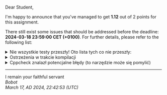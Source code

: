 Dear Student,

I'm happy to announce that you've managed to get **1.12** out of 2 points for this assignment.

There still exist some issues that should be addressed before the deadline: **2024-03-18 23:59:00 CET (+0100)**. For further details, please refer to the following list:

<details><summary>Nie wszystkie testy przeszły! Oto lista tych co nie przeszły:</summary>1.&nbsp;WindowsTester.defaultConstructor<br>2.&nbsp;WindowsTester.constructorWithSingleArgument<br>3.&nbsp;WindowsTester.addSingleUser_expectedUserIdReturned<br>4.&nbsp;WindowsTester.user_expectedNewlyAddedUserReturned<br>5.&nbsp;WindowsTester.userHomeDirectory_expectedCorrectUserHomeDirectoryReturned<br>6.&nbsp;WindowsTester.instanceConstructionAndDestruction_expectedOpenSourceSympathizersChanges<br>7.&nbsp;WindowsTester.characterType_definedInsideClass</details>
<details><summary>Ostrzeżenia w trakcie kompilacji</summary>/tmp/tmpgbwrjdl_/student/macos.cpp:7:2:&nbsp;warning:&nbsp;#warning&nbsp;"Funkcje&nbsp;sa&nbsp;do&nbsp;zaimplementowania.&nbsp;Instrukcja&nbsp;w&nbsp;pliku&nbsp;naglowkowym"&nbsp;[-Wcpp]<br>&nbsp;&nbsp;&nbsp;&nbsp;7&nbsp;|&nbsp;#warning&nbsp;"Funkcje&nbsp;sa&nbsp;do&nbsp;zaimplementowania.&nbsp;Instrukcja&nbsp;w&nbsp;pliku&nbsp;naglowkowym"&nbsp;//&nbsp;po&nbsp;zaimplementowaniu&nbsp;sugeruje&nbsp;usuniecie&nbsp;tej&nbsp;linijki&nbsp;-&nbsp;nie&nbsp;chcemy&nbsp;warningow<br>&nbsp;&nbsp;&nbsp;&nbsp;&nbsp;&nbsp;|&nbsp;&nbsp;^~~~~~~<br>/tmp/tmpgbwrjdl_/student/windows.cpp:7:2:&nbsp;warning:&nbsp;#warning&nbsp;"Funkcje&nbsp;sa&nbsp;do&nbsp;zaimplementowania.&nbsp;Instrukcja&nbsp;w&nbsp;pliku&nbsp;naglowkowym"&nbsp;[-Wcpp]<br>&nbsp;&nbsp;&nbsp;&nbsp;7&nbsp;|&nbsp;#warning&nbsp;"Funkcje&nbsp;sa&nbsp;do&nbsp;zaimplementowania.&nbsp;Instrukcja&nbsp;w&nbsp;pliku&nbsp;naglowkowym"&nbsp;//&nbsp;po&nbsp;zaimplementowaniu&nbsp;sugeruje&nbsp;usuniecie&nbsp;tej&nbsp;linijki&nbsp;-&nbsp;nie&nbsp;chcemy&nbsp;warningow<br>&nbsp;&nbsp;&nbsp;&nbsp;&nbsp;&nbsp;|&nbsp;&nbsp;^~~~~~~<br>/tmp/tmpgbwrjdl_/student/linux.cpp:7:2:&nbsp;warning:&nbsp;#warning&nbsp;"Funkcje&nbsp;sa&nbsp;do&nbsp;zaimplementowania.&nbsp;Instrukcja&nbsp;w&nbsp;pliku&nbsp;naglowkowym"&nbsp;[-Wcpp]<br>&nbsp;&nbsp;&nbsp;&nbsp;7&nbsp;|&nbsp;#warning&nbsp;"Funkcje&nbsp;sa&nbsp;do&nbsp;zaimplementowania.&nbsp;Instrukcja&nbsp;w&nbsp;pliku&nbsp;naglowkowym"&nbsp;//&nbsp;po&nbsp;zaimplementowaniu&nbsp;sugeruje&nbsp;usuniecie&nbsp;tej&nbsp;linijki&nbsp;-&nbsp;nie&nbsp;chcemy&nbsp;warningow<br>&nbsp;&nbsp;&nbsp;&nbsp;&nbsp;&nbsp;|&nbsp;&nbsp;^~~~~~~<br></details>
<details><summary>Cppcheck znalazł potencjalne błędy (to narzędzie może się pomylić)</summary>/tmp/tmpgbwrjdl_/student/linux.h:66:5:&nbsp;warning:&nbsp;Class&nbsp;'Linux'&nbsp;has&nbsp;a&nbsp;constructor&nbsp;with&nbsp;1&nbsp;argument&nbsp;that&nbsp;is&nbsp;not&nbsp;explicit.&nbsp;[noExplicitConstructor]<br>&nbsp;&nbsp;&nbsp;&nbsp;Linux(std::string&nbsp;distr);<br>&nbsp;&nbsp;&nbsp;&nbsp;^<br>/tmp/tmpgbwrjdl_/student/linux.cpp:19:21:&nbsp;warning:&nbsp;Function&nbsp;parameter&nbsp;'distr'&nbsp;should&nbsp;be&nbsp;passed&nbsp;by&nbsp;const&nbsp;reference.&nbsp;[passedByValue]<br>Linux::Linux(string&nbsp;distr)&nbsp;:&nbsp;distribution_(distr)&nbsp;{<br>&nbsp;&nbsp;&nbsp;&nbsp;&nbsp;&nbsp;&nbsp;&nbsp;&nbsp;&nbsp;&nbsp;&nbsp;&nbsp;&nbsp;&nbsp;&nbsp;&nbsp;&nbsp;&nbsp;&nbsp;^<br>/tmp/tmpgbwrjdl_/student/linux.cpp:31:0:&nbsp;warning:&nbsp;The&nbsp;function&nbsp;'distribution'&nbsp;is&nbsp;never&nbsp;used.&nbsp;[unusedFunction]<br>string&nbsp;Linux::distribution()&nbsp;const&nbsp;{<br>^<br>/tmp/tmpgbwrjdl_/student/linux.cpp:36:0:&nbsp;warning:&nbsp;The&nbsp;function&nbsp;'open_source_sympathizers'&nbsp;is&nbsp;never&nbsp;used.&nbsp;[unusedFunction]<br>size_t&nbsp;Linux::open_source_sympathizers()&nbsp;{<br>^<br>/tmp/tmpgbwrjdl_/student/linux.cpp:41:0:&nbsp;warning:&nbsp;The&nbsp;function&nbsp;'add_user'&nbsp;is&nbsp;never&nbsp;used.&nbsp;[unusedFunction]<br>size_t&nbsp;Linux::add_user(string&nbsp;user_name,&nbsp;string&nbsp;password){<br>^<br>/tmp/tmpgbwrjdl_/student/linux.cpp:47:0:&nbsp;warning:&nbsp;The&nbsp;function&nbsp;'users_getter'&nbsp;is&nbsp;never&nbsp;used.&nbsp;[unusedFunction]<br>vector&lt;User&gt;&nbsp;Linux::users_getter()&nbsp;{<br>^<br>/tmp/tmpgbwrjdl_/student/linux.cpp:52:0:&nbsp;warning:&nbsp;The&nbsp;function&nbsp;'user'&nbsp;is&nbsp;never&nbsp;used.&nbsp;[unusedFunction]<br>User&nbsp;Linux::user(int&nbsp;user_id)&nbsp;const{<br>^<br>/tmp/tmpgbwrjdl_/student/linux.cpp:57:0:&nbsp;warning:&nbsp;The&nbsp;function&nbsp;'user_home_directory'&nbsp;is&nbsp;never&nbsp;used.&nbsp;[unusedFunction]<br>string&nbsp;Linux::user_home_directory(int&nbsp;user_id)&nbsp;const{<br>^<br>/tmp/tmpgbwrjdl_/student/linux.cpp:63:0:&nbsp;warning:&nbsp;The&nbsp;function&nbsp;'graphic_environment'&nbsp;is&nbsp;never&nbsp;used.&nbsp;[unusedFunction]<br>optional&lt;std::string&gt;&nbsp;Linux::graphic_environment()&nbsp;const&nbsp;{<br>^<br></details>

-----------
I remain your faithful servant\
_Bobot_\
_March 17, AD 2024, 22:42:53 (UTC)_